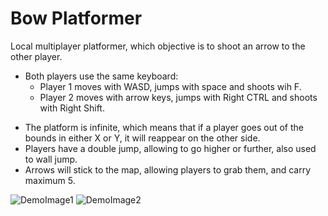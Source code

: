 # Bow Platformer
Local multiplayer platformer, which objective is to shoot an arrow to the other player.
- Both players use the same keyboard:
  - Player 1 moves with WASD, jumps with space and shoots wih F.
  - Player 2 moves with arrow keys, jumps with Right CTRL and shoots with Right Shift.
* The platform is infinite, which means that if a player goes out of the bounds in either X or Y, it will reappear on the other side.
* Players have a double jump, allowing to go higher or further, also used to wall jump.
* Arrows will stick to the map, allowing players to grab them, and carry maximum 5.

![DemoImage1](https://github.com/JorgeLeonS/VFS2019/blob/master/BowPlatformer/DemoImages/DemoImage1.png)
![DemoImage2](https://github.com/JorgeLeonS/VFS2019/blob/master/BowPlatformer/DemoImages/DemoImage2.png)
